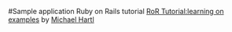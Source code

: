 #Sample application 
Ruby on Rails tutorial
[RoR Tutorial:learning on examples](http://railstutorial.org) by [Michael Hartl](http://michaelhartl.com)
